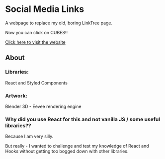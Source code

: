 # Social Media Links
A webpage to replace my old, boring LinkTree page.

Now you can click on CUBES!!

[Click here to visit the website](https://Bathinjan.github.io/links)

## About

### Libraries:
React and Styled Components

### Artwork:
Blender 3D - Eevee rendering engine

### Why did you use React for this and not vanilla JS / some useful libraries??
Because I am very silly.

But really - I wanted to challenge and test my knowledge of React and Hooks without getting too bogged down with other libraries.
